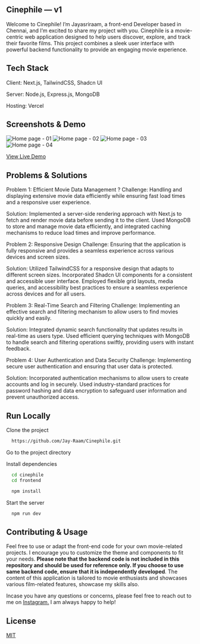 ## Cinephile — v1
Welcome to Cinephile! I’m Jayasriraam, a front-end Developer based in Chennai, and I’m excited to share my project with you. 
Cinephile is a movie-centric web application designed to help users discover, explore, and track their favorite films. 
This project combines a sleek user interface with powerful backend functionality to provide an engaging movie experience.


## Tech Stack
Client: Next.js, TailwindCSS, Shadcn UI

Server: Node.js, Express.js, MongoDB

Hosting: Vercel

## Screenshots & Demo

<img src="https://mir-s3-cdn-cf.behance.net/project_modules/fs/d8e98a206565655.66cebadac0b73.png" alt="Home page - 01" />
<img src="https://mir-s3-cdn-cf.behance.net/project_modules/fs/b595dd206565655.66cebc77075ee.png" alt="Home page - 02" />
<img src="https://mir-s3-cdn-cf.behance.net/project_modules/1400/80710d206565655.66cebc770695b.png" alt="Home page - 03" />
<img src="https://mir-s3-cdn-cf.behance.net/project_modules/1400/56ec16206565655.66cebc770714c.png" alt="Home page - 04" />

[View Live Demo](https://cinephile-jay.vercel.app/)

## Problems & Solutions

Problem 1: Efficient Movie Data Management ?
Challenge: Handling and displaying extensive movie data efficiently while ensuring fast load times and a responsive user experience.

Solution: Implemented a server-side rendering approach with Next.js to fetch and render movie data before sending it to the client. 
Used MongoDB to store and manage movie data efficiently, and integrated caching mechanisms to reduce load times and improve performance.

Problem 2: Responsive Design
Challenge: Ensuring that the application is fully responsive and provides a seamless experience across various devices and screen sizes.

Solution: Utilized TailwindCSS for a responsive design that adapts to different screen sizes. Incorporated
Shadcn UI components for a consistent and accessible user interface. Employed flexible grid layouts, media queries, 
and accessibility best practices to ensure a seamless experience across devices and for all users.

Problem 3: Real-Time Search and Filtering
Challenge: Implementing an effective search and filtering mechanism to allow users to find movies quickly and easily.

Solution: Integrated dynamic search functionality that updates results in real-time as users type. 
Used efficient querying techniques with MongoDB to handle search and filtering operations swiftly, providing users with instant feedback.

Problem 4: User Authentication and Data Security
Challenge: Implementing secure user authentication and ensuring that user data is protected.

Solution: Incorporated authentication mechanisms to allow users to create accounts and log in securely. 
Used industry-standard practices for password hashing and data encryption to safeguard user information and prevent unauthorized access.


## Run Locally

Clone the project

```bash
  https://github.com/Jay-Raam/Cinephile.git
```

Go to the project directory

Install dependencies

```bash
  cd cinephile
  cd frontend
```

```bash
  npm install
```

Start the server

```bash
  npm run dev
```

## Contributing & Usage

Feel free to use or adapt the front-end code for your own movie-related projects. I encourage you to customize the theme and components to fit your needs. 
**Please note that the backend code is not included in this repository and should be used for reference only. If you choose to use same backend code, ensure that it is independently developed**. 
The content of this application is tailored to movie enthusiasts and showcases various film-related features, showcase my skills also.

Incase you have any questions or concerns, please feel free to reach out to me on [Instagram.](https://www.instagram.com/_ivanjay_/) I am always happy to help!


## License

[MIT](https://choosealicense.com/licenses/mit/)



